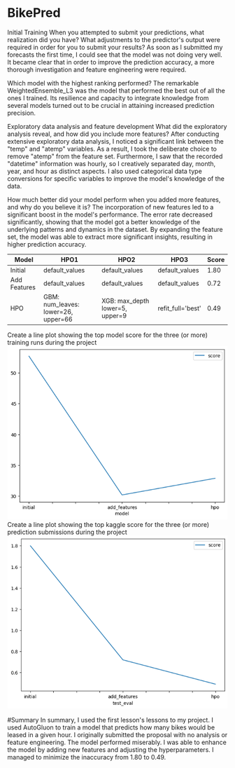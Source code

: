 # BikePred
Initial Training
When you attempted to submit your predictions, what realization did you have? What adjustments to the predictor's output were required in order for you to submit your results?
As soon as I submitted my forecasts the first time, I could see that the model was not doing very well. It became clear that in order to improve the prediction accuracy, a more thorough investigation and feature engineering were required.


Which model with the highest ranking performed?
The remarkable WeightedEnsemble_L3 was the model that performed the best out of all the ones I trained. Its resilience and capacity to integrate knowledge from several models turned out to be crucial in attaining increased prediction precision.

Exploratory data analysis and feature development
What did the exploratory analysis reveal, and how did you include more features?
After conducting extensive exploratory data analysis, I noticed a significant link between the "temp" and "atemp" variables. As a result, I took the deliberate choice to remove "atemp" from the feature set. Furthermore, I saw that the recorded "datetime" information was hourly, so I creatively separated day, month, year, and hour as distinct aspects. I also used categorical data type conversions for specific variables to improve the model's knowledge of the data.

How much better did your model perform when you added more features, and why do you believe it is?
The incorporation of new features led to a significant boost in the model's performance. The error rate decreased significantly, showing that the model got a better knowledge of the underlying patterns and dynamics in the dataset. By expanding the feature set, the model was able to extract more significant insights, resulting in higher prediction accuracy.



| Model        | HPO1                                | HPO2                            | HPO3           | Score |
|--------------|-------------------------------------|---------------------------------|----------------|-------|
| Initial      | default_values                      | default_values                  | default_values | 1.80  |
| Add Features | default_values                      | default_values                  | default_values | 0.72  |
| HPO          | GBM: num_leaves: lower=26, upper=66 | XGB: max_depth lower=5, upper=9| refit_full='best'| 0.49  |

Create a line plot showing the top model score for the three (or more) training runs during the project
![Model Training Score](plot1.png)
Create a line plot showing the top kaggle score for the three (or more) prediction submissions during the project
![Model Training Score](plot2.png)

#Summary
In summary, I used the first lesson's lessons to my project. I used AutoGluon to train a model that predicts how many bikes would be leased in a given hour. I originally submitted the proposal with no analysis or feature engineering. The model performed miserably. I was able to enhance the model by adding new features and adjusting the hyperparameters. I managed to minimize the inaccuracy from 1.80 to 0.49.
